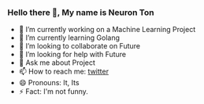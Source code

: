 ### Hello there 👋, My name is Neuron Ton

- 🔭 I’m currently working on a Machine Learning Project
- 🌱 I’m currently learning Golang
- 👯 I’m looking to collaborate on Future
- 🤔 I’m looking for help with Future
- 💬 Ask me about Project 
- 📫 How to reach me: [twitter](https://twitter.com/)
- 😄 Pronouns: It, Its
- ⚡ Fact: I'm not funny.
